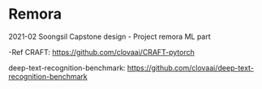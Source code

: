 # Remora
2021-02 Soongsil Capstone design - Project remora ML part

-Ref
CRAFT: https://github.com/clovaai/CRAFT-pytorch

deep-text-recognition-benchmark: https://github.com/clovaai/deep-text-recognition-benchmark
